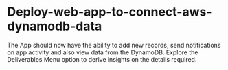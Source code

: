 # Deploy-web-app-to-connect-aws-dynamodb-data
The App should now have the ability to add new records, send notifications on app activity and also view data from the DynamoDB. Explore the Deliverables Menu option to derive insights on the details required.
